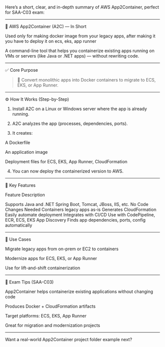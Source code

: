 Here’s a short, clear, and in-depth summary of AWS App2Container, perfect for SAA-C03 exam:


---

🧱 AWS App2Container (A2C) — In Short

Used only for making docker image from your legacy apps, after making it you have to deploy it on ecs, eks, app runner

A command-line tool that helps you containerize existing apps running on VMs or servers (like Java or .NET apps) — without rewriting code.


---

✅ Core Purpose

> 🎯 Convert monolithic apps into Docker containers to migrate to ECS, EKS, or App Runner.




---

⚙ How It Works (Step-by-Step)

1. Install A2C on a Linux or Windows server where the app is already running.


2. A2C analyzes the app (processes, dependencies, ports).


3. It creates:

A Dockerfile

An application image

Deployment files for ECS, EKS, App Runner, CloudFormation



4. You can now deploy the containerized version to AWS.




---

🧠 Key Features

Feature	Description

Supports Java and .NET	Spring Boot, Tomcat, JBoss, IIS, etc.
No Code Changes Needed	Containers legacy apps as-is
Generates CloudFormation	Easily automate deployment
Integrates with CI/CD	Use with CodePipeline, ECR, ECS, EKS
App Discovery	Finds app dependencies, ports, config automatically



---

🧪 Use Cases

Migrate legacy apps from on-prem or EC2 to containers

Modernize apps for ECS, EKS, or App Runner

Use for lift-and-shift containerization



---

📝 Exam Tips (SAA-C03)

App2Container helps containerize existing applications without changing code

Produces Docker + CloudFormation artifacts

Target platforms: ECS, EKS, App Runner

Great for migration and modernization projects



---

Want a real-world App2Container project folder example next?